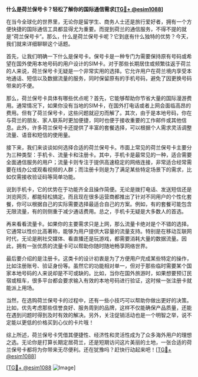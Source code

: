 **什么是荷兰保号卡？轻松了解你的国际通信需求[[TG💪+ @esim1088](https://t.me/s/esim1088)]**

在当今全球化的世界里，无论你是留学生、商务人士还是旅行爱好者，拥有一个方便快捷的国际通信工具都显得尤为重要。而提到荷兰的通信服务，不得不提的就是“荷兰保号卡”。那么，什么是荷兰保号卡呢？它到底有什么独特的优势？今天，我们就来详细聊聊这个话题。

首先，让我们明确一下什么是保号卡。保号卡是一种专门为需要保持原有号码或希望在国外使用本地号码的用户设计的SIM卡。对于那些长期居住或频繁往返于荷兰的人来说，荷兰保号卡无疑是一个非常实用的选择。它允许用户在荷兰境内享受本地通话、短信以及数据流量的服务，同时保留原有的手机号码，避免了因更换号码带来的不便。

那么，荷兰保号卡具体有哪些优点呢？首先，它能够帮助你节省大量的国际漫游费用。通常情况下，如果你没有当地的SIM卡，在国外打电话或者上网会面临高昂的费用。但有了荷兰保号卡，这些问题就迎刃而解了。其次，由于是本地号码，你在与荷兰的朋友、家人联系时更加便捷，同时也便于接收重要的工作邮件或其他信息。此外，许多荷兰保号卡还提供了丰富的套餐选择，可以根据个人需求灵活调整流量、语音和短信的使用量。

接下来，我们来谈谈如何选择合适的荷兰保号卡。市面上常见的荷兰保号卡主要分为三种类型：手机卡、流量卡和注册卡。其中，手机卡是最常见的一种，适合需要全面通信服务的用户；流量卡则专注于提供高速稳定的网络连接，非常适合经常需要在线办公或观看视频的人群；而注册卡则是为了满足某些特定场景下的需求，比如仅需接收验证码等简单功能。

说到手机卡，它的优势在于功能齐全且操作简便。无论是拨打电话、发送短信还是浏览网页，都能轻松搞定。而且现在很多运营商都推出了针对不同用户的个性化套餐，你可以根据自己的实际需要选择最适合自己的方案。例如，有的套餐可能包含无限流量，有的则侧重于减少通话费用。总之，手机卡无疑是大多数人的首选。

再来看看流量卡。如果你的主要需求只是上网，那么流量卡绝对是个不错的选择。它通常以性价比高著称，能够为用户提供大容量的流量支持。特别是在移动互联网时代，无论是刷社交媒体、看直播还是玩游戏，都需要消耗大量的数据流量。因此，拥有一张优质的流量卡可以帮助你随时随地畅享网络世界。

最后要介绍的是注册卡。这类卡的设计初衷是为了方便用户完成某些特定的操作，比如注册账号、验证身份等。虽然它的功能相对单一，但对于那些临时需要某个国家本地号码的人来说却是不可或缺的。比如，当你在国外旅游时，如果想要预订民宿或租车，很多平台都会要求输入有效的本地号码进行验证，这时候一张注册卡就能派上用场。

当然，在选购荷兰保号卡的过程中，还有一些小技巧可以帮助你做出更好的决策。比如，优先考虑那些信誉良好、服务周到的品牌，这样不仅能确保产品质量，还能在遇到问题时得到及时有效的解决。另外，关注促销活动也是一个明智之举，说不定能以更低的价格买到心仪的卡片哦！

综上所述，荷兰保号卡凭借其便捷性、经济性和灵活性成为了众多海外用户的理想之选。无论你是打算长期定居荷兰，还是短期访问这片美丽的土地，一张合适的荷兰保号卡都将为你带来无尽便利。还在犹豫吗？赶快行动起来吧！[[TG💪+ @esim1088](https://t.me/s/esim1088)]

[[TG💪+ @esim1088](https://t.me/s/esim1088) ![Image](https://i.postimg.cc/4NQfJmqS/Snipaste-2025-05-13-00-14-12.png)]